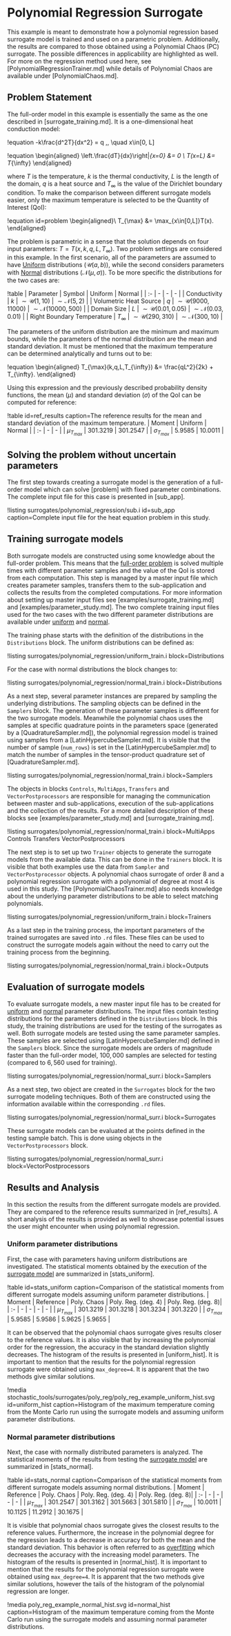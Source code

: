 # Polynomial Regression Surrogate

This example is meant to demonstrate how a polynomial regression based surrogate model is trained
and used on a parametric problem. Additionally, the results are compared
to those obtained using a Polynomial Chaos (PC) surrogate.
The possible differences in applicability are highlighted as well.
For more on the regression method used here, see [PolynomialRegressionTrainer.md]
while details of Polynomial Chaos are available under [PolynomialChaos.md].

## Problem Statement

The full-order model in this example is essentially the same as the one described in [surrogate_training.md].
It is a one-dimensional heat conduction model:

!equation
-k\frac{d^2T}{dx^2} = q \,, \quad x\in[0, L]

!equation
\begin{aligned}
\left.\frac{dT}{dx}\right|_{x=0} &= 0 \\
T(x=L) &= T_{\infty}
\end{aligned}

where $T$ is the temperature, $k$ is the thermal conductivity, $L$ is the length of the domain,
 $q$ is a heat source and $T_\infty$ is the value of the Dirichlet boundary condition.
To make the comparison between different surrogate models easier, only the maximum temperature is
selected to be the Quantity of Interest (QoI):

!equation id=problem
\begin{aligned}\\
T_{\max} &= \max_{x\in[0,L]}T(x).
\end{aligned}

The problem is parametric in a sense that the solution depends on four input parameters:
$T=T(x,k,q,L,T_\infty)$. Two problem settings are considered in this example.
In the first scenario, all of the parameters are assumed to have
[Uniform](Uniform.md) distributions ($\mathcal{U}(a,b)$), while the second considers parameters with
[Normal](Normal.md) distributions ($\mathcal{N}(\mu,\sigma)$).
To be more specific the distributions for the two cases are:

!table
| Parameter | Symbol | Uniform | Normal |
| :- | - | - | - |
| Conductivity | $k$ | $\sim\mathcal{U}(1, 10)$ | $\sim\mathcal{N}(5, 2)$ |
| Volumetric Heat Source | $q$ | $\sim\mathcal{U}(9000, 11000)$ | $\sim\mathcal{N}(10000, 500)$ |
| Domain Size | $L$ | $\sim\mathcal{U}(0.01, 0.05)$ | $\sim\mathcal{N}(0.03, 0.01)$ |
| Right Boundary Temperature | $T_{\infty}$ | $\sim\mathcal{U}(290, 310)$ | $\sim\mathcal{N}(300, 10)$ |

The parameters of the uniform distribution are the minimum and maximum bounds,
while the parameters of the normal distribution are the mean and standard deviation.
It must be mentioned that the maximum temperature can be determined
analytically and turns out to be:

!equation
\begin{aligned}
T_{\max}(k,q,L,T_{\infty}) &= \frac{qL^2}{2k} + T_{\infty}.
\end{aligned}

Using this expression and the previously described probability density functions, the mean ($\mu$)
and standard deviation ($\sigma$) of the QoI can be computed for reference:

!table id=ref_results caption=The reference results for the mean and standard deviation of the maximum temperature.
| Moment | Uniform | Normal |
| :- | - | - |
| $\mu_{T_{max}}$ | 301.3219 | 301.2547 |
| $\sigma_{T_{max}}$ | 5.9585 | 10.0011 |


## Solving the problem without uncertain parameters

The first step towards creating a surrogate model is the generation of a full-order model
which can solve [problem] with fixed parameter combinations. The complete input file
for this case is presented in [sub_app].

!listing surrogates/polynomial_regression/sub.i id=sub_app
         caption=Complete input file for the heat equation problem in this study.

## Training surrogate models

Both surrogate models are constructed using some knowledge about the full-order problem.
This means that the [full-order problem](surrogates/polynomial_regression/sub.i) is solved
multiple times with different parameter samples and the value of the QoI is stored from
each computation.
This step is managed by a master input file which creates parameter samples,
transfers them to the sub-application and collects the results from the
completed computations.
For more information about setting up master input files see
[examples/surrogate_training.md] and [examples/parameter_study.md].
The two complete training input files used for the two cases with
the two different parameter distributions
are available under [uniform](surrogates/polynomial_regression/uniform_train.i) and
[normal](surrogates/polynomial_regression/normal_train.i).

The training phase starts with the definition of the distributions
in the `Distributions` block. The uniform distributions can be defined as:

!listing surrogates/polynomial_regression/uniform_train.i block=Distributions

For the case with normal distributions the block changes to:

!listing surrogates/polynomial_regression/normal_train.i block=Distributions

As a next step, several parameter instances are prepared by sampling the underlying distributions.
The sampling objects can be defined in the `Samplers` block.
The generation of these parameter samples is different for the two surrogate models.
Meanwhile the polynomial chaos uses the samples at specific quadrature points
in the parameters space (generated by a [QuadratureSampler.md]),
the polynomial regression model is trained using samples from a [LatinHypercubeSampler.md].
It is visible that the number of sample (`num_rows`) is set in the [LatinHypercubeSampler.md]
to match the number of samples in the tensor-product quadrature set of [QuadratureSampler.md].

!listing surrogates/polynomial_regression/normal_train.i block=Samplers  

The objects in blocks `Controls`, `MultiApps`, `Transfers` and `VectorPostprocessors`
are responsible for managing the communication between master and sub-applications,
execution of the sub-applications and the collection of the results.
For a more detailed description of these blocks see [examples/parameter_study.md]
and [surrogate_training.md].

!listing surrogates/polynomial_regression/normal_train.i block=MultiApps Controls Transfers VectorPostprocessors

The next step is to set up two `Trainer` objects to generate the surrogate models
from the available data. This can be done in the `Trainers` block. It is visible that
both examples use the data from `Sampler` and `VectorPostprocessor` objects. A polynomial chaos surrogate of
order 8 and a polynomial regression surrogate with a
polynomial of degree at most 4 is used in this study.
The [PolynomialChaosTrainer.md] also needs knowledge about the underlying parameter distributions
to be able to select matching polynomials.

!listing surrogates/polynomial_regression/uniform_train.i block=Trainers

As a last step in the training process, the important parameters of the trained
surrogates are saved into `.rd` files. These files can be used to construct the surrogate models
again without the need to carry out the training process from the beginning.

!listing surrogates/polynomial_regression/normal_train.i block=Outputs

## Evaluation of surrogate models

To evaluate surrogate models, a new master input file has to be created for
[uniform](surrogates/polynomial_regression/uniform_surr.i) and
[normal](surrogates/polynomial_regression/normal_surr.i) parameter distributions.
The input files contain testing distributions for the parameters defined in the `Distributions` block.
In this study, the training distributions are used for the testing of the surrogates as well.
Both surrogate models are tested using the same parameter samples. These samples are selected
using [LatinHypercubeSampler.md] defined in the `Samplers` block.
Since the surrogate models are orders of magnitude faster
than the full-order model, $100,000$ samples are selected for testing (compared to $6,560$ used for training).

!listing surrogates/polynomial_regression/normal_surr.i block=Samplers  

As a next step, two object are created in the `Surrogates` block for the two surrogate modeling techniques.
Both of them are constructed using the information available within the corresponding `.rd` files.

!listing surrogates/polynomial_regression/normal_surr.i block=Surrogates

These surrogate models can be evaluated at the points defined in the testing sample batch.
This is done using objects in the `VectorPostprocessors` block.

!listing surrogates/polynomial_regression/normal_surr.i block=VectorPostprocessors


## Results and Analysis

In this section the results from the different surrogate models are provided. They are compared
to the reference results summarized in [ref_results]. A short analysis of the results is provided
as well to showcase potential issues the user might encounter when using polynomial regression.

### Uniform parameter distributions

First, the case with parameters having uniform distributions are investigated.
The statistical moments obtained by the execution of the
[surrogate model](surrogates/polynomial_regression/uniform_surr.i) are summarized in
[stats_uniform].

!table id=stats_uniform caption=Comparison of the statistical moments from different surrogate models assuming uniform parameter distributions.
| Moment | Reference | Poly. Chaos | Poly. Reg. (deg. 4) | Poly. Reg. (deg. 8)|
| :- | - | - | - | - |
| $\mu_{T_{max}}$ | 301.3219 | 301.3218 | 301.3234 | 301.3220 |
| $\sigma_{T_{max}}$ | 5.9585 | 5.9586 | 5.9625 | 5.9655 |

It can be observed that the polynomial chaos surrogate gives results closer to the reference values.
It is also visible that by increasing the polynomial order for the regression, the accuracy
in the standard deviation slightly decreases. 
The histogram of the results is presented in [uniform_hist]. It is important to mention
that the results for the polynomial regression surrogate were obtained using `max_degree=4`.
It is apparent that the two methods give similar solutions.

!media stochastic_tools/surrogates/poly_reg/poly_reg_example_uniform_hist.svg id=uniform_hist
       caption=Histogram of the maximum temperature coming from the Monte Carlo run using the surrogate models and assuming uniform parameter distributions.

### Normal parameter distributions

Next, the case with normally distributed parameters is analyzed.
The statistical moments of the results from testing the
[surrogate model](surrogates/polynomial_regression/uniform_surr.i) are summarized in
[stats_normal].

!table id=stats_normal caption=Comparison of the statistical moments from different surrogate models assuming normal distributions.
| Moment | Reference | Poly. Chaos | Poly. Reg. (deg. 4) | Poly. Reg. (deg. 8)|
| :- | - | - | - | - |
| $\mu_{T_{max}}$ | 301.2547 | 301.3162 | 301.5663 | 301.5810 |
| $\sigma_{T_{max}}$ | 10.0011 | 10.1125 | 11.2912 | 30.1675 |

It is visible that polynomial chaos surrogate gives the closest results to the reference values.
Furthermore, the increase in the polynomial degree
for the regression leads to a decrease in accuracy for both the mean and the standard deviation.
This behavior is often referred to as [overfitting](https://en.wikipedia.org/wiki/Overfitting)
which decreases the accuracy with the increasing model parameters.
The histogram of the results is presented in [normal_hist]. It is important to mention
that the results for the polynomial regression surrogate were obtained using `max_degree=4`.
It is apparent that the two methods give similar solutions, however the tails of the histogram
of the polynomial regression are longer.

!media poly_reg_example_normal_hist.svg id=normal_hist
       caption=Histogram of the maximum temperature coming from the Monte Carlo run using the surrogate models and assuming normal parameter distributions.
